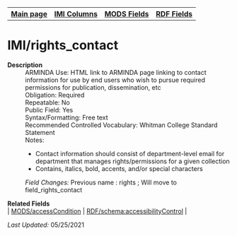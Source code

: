 <!DOCTYPE html>
<html>

<body>
<table style="width:100%">
  <tr>
    <th><a href="index.md">Main page</a></th>
	<th><a href="IMI.md">IMI Columns</a></th>
    <th><a href="MODS.md">MODS Fields</a></th>
    <th><a href="RDF.md">RDF Fields</a></th>
  </tr>
</table>
<h1>IMI/rights_contact</h1>
<dl>
  <dt><b>Description</b></dt>
  <dd>ARMINDA Use: HTML link to ARMINDA page linking to contact information for use by end users who wish to pursue required permissions for publication, dissemination, etc</dd>
  <dd>Obligation: Required</dd>
  <dd>Repeatable: No</dd>
  <dd>Public Field: Yes</dd>
  <dd>Syntax/Formatting: Free text</dd>
  <dd>Recommended Controlled Vocabulary: Whitman College Standard Statement</dd>
  <dd>Notes: 
	<ul>
		<li>Contact information should consist of department-level email for department that manages rights/permissions for a given collection</li>
		<li>Contains, italics, bold, accents, and/or special characters</li>
	</ul>
  </dd>
  <dd><i>Field Changes: </i>Previous name : rights ; Will move to field_rights_contact</dd>
<dl>
	<dt><b>Related Fields</b></dt>
		| <a href="mod.access_condition.md">MODS/accessCondition</a> | <a href="rdf.schema.accessibilityControl.md">RDF/schema:accessibilityControl</a> |
</dl>
<p><i>Last Updated: </i>05/25/2021</p>
</body>
</html>